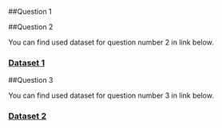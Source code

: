 



##Question 1

##Question 2

You can find used dataset for question number 2 in link below.
### [Dataset 1](https://engineering.case.edu/bearingdatacenter/download-data-file)


##Question 3


You can find used dataset for question number 3 in link below.
### [Dataset 2](https://www.kaggle.com/datasets/budincsevity/szeged-weather/data)




